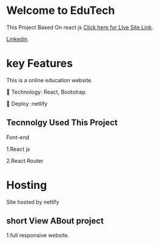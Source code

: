 # Welcome to EduTech

This Project Based On react js [Click here for LIve Site Link](https://edu-t-ech.netlify.app/).

[Linkedin](https://www.linkedin.com/in/masudtalukdar/).

# key Features

This is a online education website.

 Technology: React, Bootstrap.

 Deploy :netlify

## Tecnnolgy Used This Project

Font-end

1.React js

2.React Router

# Hosting

Site hosted by netlify

## short View ABout project

1.full responsive website.
